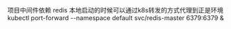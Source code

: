 项目中间件依赖
redis
本地启动的时候可以通过k8s转发的方式代理到正是环境
kubectl port-forward --namespace default svc/redis-master 6379:6379 &
